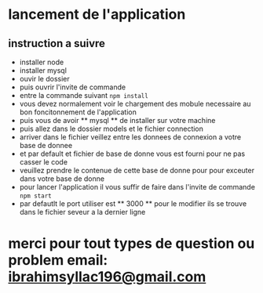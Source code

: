 # lancement de l'application
## instruction a suivre
 - installer node
 - installer mysql
 - ouvir le dossier
 - puis ouvrir l'invite de commande
 - entre la commande suivant ``` npm install ```
 - vous devez normalement voir le chargement des mobule necessaire au bon foncitonnement de l'application
 - puis vous de avoir ** mysql ** de installer sur votre machine 
 - puis allez dans le dossier models et le fichier connection
 - arriver dans le fichier veillez entre les donnees de connexion a votre base de donnee
 - et par default et fichier de base de donne vous est fourni pour ne pas casser le code
 - veuillez prendre le contenue de cette base de donne pour pour exceuter dans votre base de donne 
 - pour lancer l'application il vous suffir de faire dans l'invite de commande ``` npm start  ```
 - par defautlt le port utiliser est ** 3000 ** pour le modifier ils se trouve dans le fichier seveur a la dernier ligne

# merci pour tout types de question ou problem email: ibrahimsyllac196@gmail.com